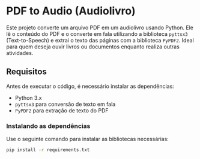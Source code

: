 # PDF to Audio (Audiolivro)

Este projeto converte um arquivo PDF em um audiolivro usando Python. Ele lê o conteúdo do PDF e o converte em fala utilizando a biblioteca `pyttsx3` (Text-to-Speech) e extrai o texto das páginas com a biblioteca `PyPDF2`. Ideal para quem deseja ouvir livros ou documentos enquanto realiza outras atividades.

## Requisitos

Antes de executar o código, é necessário instalar as dependências:

- Python 3.x
- `pyttsx3` para conversão de texto em fala
- `PyPDF2` para extração de texto do PDF

### Instalando as dependências

Use o seguinte comando para instalar as bibliotecas necessárias:

```bash
pip install -r requirements.txt

